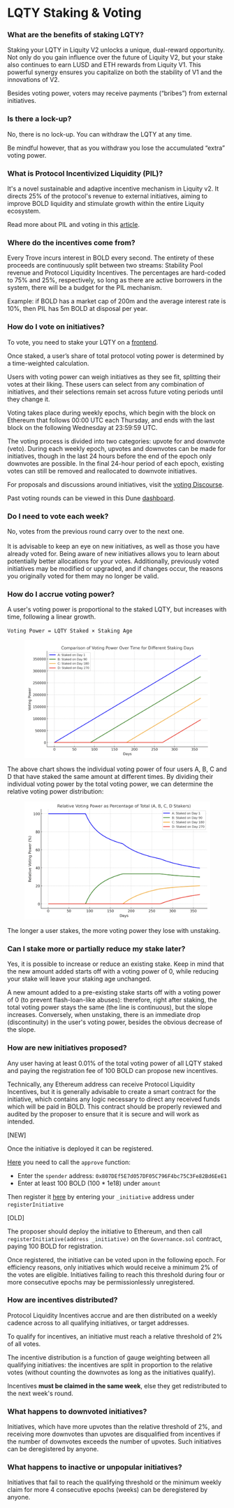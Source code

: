 # LQTY Staking & Voting

### What are the benefits of staking LQTY? <a href="#docs-internal-guid-cc9af61b-7fff-453e-92d8-d2cb106c7d5d" id="docs-internal-guid-cc9af61b-7fff-453e-92d8-d2cb106c7d5d"></a>

Staking your LQTY in Liquity V2 unlocks a unique, dual-reward opportunity. Not only do you gain influence over the future of Liquity V2, but your stake also continues to earn LUSD and ETH rewards from Liquity V1. This powerful synergy ensures you capitalize on both the stability of V1 and the innovations of V2.

Besides voting power, voters may receive payments (“bribes”) from external initiatives.

### Is there a lock-up? <a href="#docs-internal-guid-4dbf0bb4-7fff-5281-01ca-d74c5c49d1c1" id="docs-internal-guid-4dbf0bb4-7fff-5281-01ca-d74c5c49d1c1"></a>

No, there is no lock-up. You can withdraw the LQTY at any time.

Be mindful however, that as you withdraw you lose the accumulated “extra” voting power.

### What is Protocol Incentivized Liquidity (PIL)? <a href="#docs-internal-guid-8a7939ae-7fff-d87a-a798-f657d5fd8501" id="docs-internal-guid-8a7939ae-7fff-d87a-a798-f657d5fd8501"></a>

It's a novel sustainable and adaptive incentive mechanism in Liquity v2. It directs 25% of the protocol's revenue to external initiatives, aiming to improve BOLD liquidity and stimulate growth within the entire Liquity ecosystem.

Read more about PIL and voting in this [article](https://www.liquity.org/blog/directing-protocol-incentivized-liquidity-with-lqty).

### Where do the incentives come from? <a href="#docs-internal-guid-266699b3-7fff-4534-ba95-bd541a00496d" id="docs-internal-guid-266699b3-7fff-4534-ba95-bd541a00496d"></a>

Every Trove incurs interest in BOLD every second. The entirety of these proceeds are continuously split between two streams: Stability Pool revenue and Protocol Liquidity Incentives. The percentages are hard-coded to 75% and 25%, respectively, so long as there are active borrowers in the system, there will be a budget for the PIL mechanism.

Example: if BOLD has a market cap of 200m and the average interest rate is 10%, then PIL has 5m BOLD at disposal per year.

### How do I vote on initiatives? <a href="#docs-internal-guid-02737f00-7fff-ee7a-06f6-83e67101000f" id="docs-internal-guid-02737f00-7fff-ee7a-06f6-83e67101000f"></a>

To vote, you need to stake your LQTY on a [frontend](https://www.liquity.org/frontend-v2).

Once staked, a user’s share of total protocol voting power is determined by a time-weighted calculation.

Users with voting power can weigh initiatives as they see fit, splitting their votes at their liking. These users can select from any combination of initiatives, and their selections remain set across future voting periods until they change it.

Voting takes place during weekly epochs, which begin with the block on Ethereum that follows 00:00 UTC each Thursday, and ends with the last block on the following Wednesday at 23:59:59 UTC.

The voting process is divided into two categories: upvote for and downvote (veto). During each weekly epoch, upvotes and downvotes can be made for initiatives, though in the last 24 hours before the end of the epoch only downvotes are possible. In the final 24-hour period of each epoch, existing votes can still be removed and reallocated  to downvote initiatives.

For proposals and discussions around initiatives, visit the [voting Discourse](https://voting.liquity.org/).

Past voting rounds can be viewed in this Dune [dashboard](https://dune.com/liquity/protocol-incentivized-liquidity).

### Do I need to vote each week? <a href="#docs-internal-guid-c36c3153-7fff-1abc-8f12-2131b7c72d57" id="docs-internal-guid-c36c3153-7fff-1abc-8f12-2131b7c72d57"></a>

No, votes from the previous round carry over to the next one. \
\
It is advisable to keep an eye on new initiatives, as well as those you have already voted for. Being aware of new initiatives allows you to learn about potentially better allocations for your votes. Additionally, previously voted initiatives may be modified or upgraded, and if changes occur, the reasons you originally voted for them may no longer be valid.

### How do I accrue voting power? <a href="#docs-internal-guid-c36c3153-7fff-1abc-8f12-2131b7c72d57" id="docs-internal-guid-c36c3153-7fff-1abc-8f12-2131b7c72d57"></a>

A user's voting power is proportional to the staked LQTY, but increases with time, following a linear growth.&#x20;

`Voting Power = LQTY Staked × Staking Age`

<figure><img src="../.gitbook/assets/voting1.png" alt=""><figcaption></figcaption></figure>

The above chart shows the individual voting power of four users A, B, C and D that have staked the same amount at different times. By dividing their individual voting power by the total voting power, we can determine the relative voting power distribution:

<figure><img src="../.gitbook/assets/voting2.png" alt=""><figcaption></figcaption></figure>

The longer a user stakes, the more voting power they lose with unstaking.

### Can I stake more or partially reduce my stake later? <a href="#docs-internal-guid-dfddb7da-7fff-d157-26a8-92ef7c49015f" id="docs-internal-guid-dfddb7da-7fff-d157-26a8-92ef7c49015f"></a>

Yes, it is possible to increase or reduce an existing stake. Keep in mind that the new amount added starts off with a voting power of 0, while reducing your stake will leave your staking age unchanged.

A new amount added to a pre-existing stake starts off with a voting power of 0 (to prevent flash-loan-like abuses): therefore, right after staking, the total voting power stays the same (the line is continuous), but the slope increases. Conversely, when unstaking, there is an immediate drop (discontinuity) in the user's voting power, besides the obvious decrease of the slope.

### How are new initiatives proposed? <a href="#docs-internal-guid-3bc52c98-7fff-48a0-f2fa-6bc1e30a444d" id="docs-internal-guid-3bc52c98-7fff-48a0-f2fa-6bc1e30a444d"></a>

Any user having at least 0.01% of the total voting power of all LQTY staked and paying the registration fee of 100 BOLD can propose new incentives.

Technically, any Ethereum address can receive Protocol Liquidity Incentives, but it is generally advisable to create a smart contract for the initiative, which contains any logic necessary to direct any received funds which will be paid in BOLD. This contract should be properly reviewed and audited by the proposer to ensure that it is secure and will work as intended.

\[NEW]

Once the initiative is deployed it can be registered.

&#x20;[Here](https://etherscan.io/address/0x6440f144b7e50D6a8439336510312d2F54beB01D#writeContract) you need to call the `approve` function:

* Enter the `spender` address: `0x807DEf5E7d057DF05C796F4bc75C3Fe82Bd6EeE1`
* Enter at least 100 BOLD (100 \* 1e18) under `amount`

Then register it [here](https://etherscan.io/address/0x807def5e7d057df05c796f4bc75c3fe82bd6eee1#writeContract) by entering your `_initiative` address under `registerInitiative`

\[OLD]

The proposer should deploy the initiative to Ethereum, and then call `registerInitiative(address _initiative)` on the `Governance.sol` contract, paying 100 BOLD for registration.

Once registered, the initiative can be voted upon in the following epoch. For efficiency reasons, only initiatives which would receive a minimum 2% of the votes are eligible. Initiatives failing to reach this threshold during four or more consecutive epochs may be permissionlessly unregistered.

### How are incentives distributed? <a href="#docs-internal-guid-fa52da7b-7fff-8c78-7cd7-40b59a14a1da" id="docs-internal-guid-fa52da7b-7fff-8c78-7cd7-40b59a14a1da"></a>

Protocol Liquidity Incentives accrue and are then distributed on a weekly cadence across to all qualifying initiatives, or target addresses.&#x20;

To qualify for incentives, an initiative must reach a relative threshold of 2% of all votes.

The incentive distribution is a function of gauge weighting between all qualifying initiatives: the incentives are split in proportion to the relative votes (without counting the downvotes as long as the initiatives qualify).

Incentives **must be claimed in the same week**, else they get redistributed to the next week's round.

### What happens to downvoted initiatives?

Initiatives, which have more upvotes than the relative threshold of 2%, and receiving more downvotes than upvotes are disqualified from incentives if the number of downvotes exceeds the number of upvotes. Such initiatives can be deregistered by anyone.

### What happens to inactive or unpopular initiatives?

Initiatives that fail to reach the qualifying threshold or the minimum weekly claim for more 4 consecutive epochs (weeks) can be deregistered by anyone.

